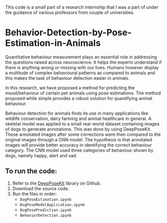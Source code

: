 This code is a small part of a research internship that I was a part of under the guidance of various professors from couple of universities.

# Behavior-Detection-by-Pose-Estimation-in-Animals

Quantitative behaviour measurement plays an essential role in addressing the questions raised across neuroscience. It helps the experts understand if there is anything wrong or missing with our lives. Humans however display a multitude of complex behavioural patterns as compared to animals and this makes the task of behaviour detection easier in animals. 

In this research, we have proposed a method for predicting the mood/behaviour of certain pet animals using pose estimations. The method proposed while simple provides a robust solution for quantifying animal behaviour. 

Behaviour detection for animals finds its use in many applications like wildlife conservation, dairy farming and animal healthcare in general. A skeletal model was applied to a small real-world dataset containing images of dogs to generate annotations. This was done by using DeepPoseKit. These annotated images after some corrections were then compared to the original images through a CNN model. The hypothesis is that annotated images will provide better accuracy in identifying the correct behaviour category. The CNN model used three categories of behaviour shown by dogs, namely happy, alert and sad.

## To run the code:

1. Refer to the [DeepPoseKit](https://github.com/jgraving/DeepPoseKit) library on Github.
2. Download the source code.
3. Run the files in order: 
   - `DogPoseEstimation.ipynb` 
   - `DogPoseModelApplication.ipynb` 
   - `DogPosePrediction.ipynb` 
   - `BehaviorDetection.ipynb`
